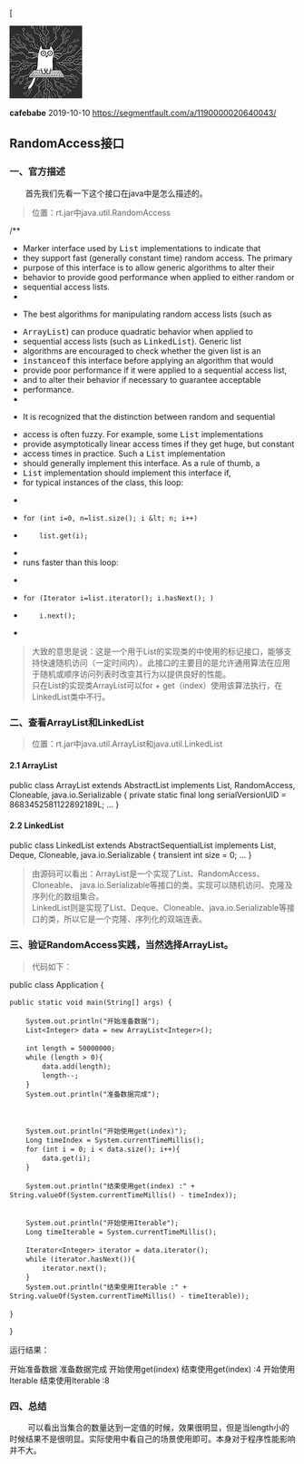 [

![头像](media/头像-4.jpg)

**cafebabe**
2019-10-10
https://segmentfault.com/a/1190000020640043/

## RandomAccess接口

### 一、官方描述

  首先我们先看一下这个接口在java中是怎么描述的。

> 位置：rt.jar中java.util.RandomAccess

/**
 * Marker interface used by <tt>List</tt> implementations to indicate that
 * they support fast (generally constant time) random access.  The primary
 * purpose of this interface is to allow generic algorithms to alter their
 * behavior to provide good performance when applied to either random or
 * sequential access lists.
 *
 * <p>The best algorithms for manipulating random access lists (such as
 * <tt>ArrayList</tt>) can produce quadratic behavior when applied to
 * sequential access lists (such as <tt>LinkedList</tt>).  Generic list
 * algorithms are encouraged to check whether the given list is an
 * <tt>instanceof</tt> this interface before applying an algorithm that would
 * provide poor performance if it were applied to a sequential access list,
 * and to alter their behavior if necessary to guarantee acceptable
 * performance.
 *
 * <p>It is recognized that the distinction between random and sequential
 * access is often fuzzy.  For example, some <tt>List</tt> implementations
 * provide asymptotically linear access times if they get huge, but constant
 * access times in practice.  Such a <tt>List</tt> implementation
 * should generally implement this interface.  As a rule of thumb, a
 * <tt>List</tt> implementation should implement this interface if,
 * for typical instances of the class, this loop:
 * <pre>
 *     for (int i=0, n=list.size(); i &lt; n; i++)
 *         list.get(i);
 * </pre>
 * runs faster than this loop:
 * <pre>
 *     for (Iterator i=list.iterator(); i.hasNext(); )
 *         i.next();
 * </pre>

> 大致的意思是说：这是一个用于List的实现类的中使用的标记接口，能够支持快速随机访问（一定时间内）。此接口的主要目的是允许通用算法在应用于随机或顺序访问列表时改变其行为以提供良好的性能。  
> 只在List的实现类ArrayList可以for + get（index）使用该算法执行，在LinkedList类中不行。

### 二、查看ArrayList和LinkedList

> 位置：rt.jar中java.util.ArrayList和java.util.LinkedList

#### 2.1 ArrayList

public class ArrayList<E> extends AbstractList<E>
        implements List<E>, RandomAccess, Cloneable, java.io.Serializable
{
    private static final long serialVersionUID = 8683452581122892189L;
    ...
}

#### 2.2 LinkedList

public class LinkedList<E>
    extends AbstractSequentialList<E>
    implements List<E>, Deque<E>, Cloneable, java.io.Serializable
{
    transient int size = 0;
    ... 
}

> 由源码可以看出：ArrayList是一个实现了List、RandomAccess、Cloneable、 java.io.Serializable等接口的类。实现可以随机访问、克隆及序列化的数组集合。  
> LinkedList则是实现了List、Deque、Cloneable、java.io.Serializable等接口的类，所以它是一个克隆、序列化的双端连表。

### 三、验证RandomAccess实践，当然选择ArrayList。

> 代码如下：

public class Application {

    public static void main(String[] args) {

        System.out.println("开始准备数据");
        List<Integer> data = new ArrayList<Integer>();

        int length = 50000000;
        while (length > 0){
            data.add(length);
            length--;
        }
        System.out.println("准备数据完成");



        System.out.println("开始使用get(index)");
        Long timeIndex = System.currentTimeMillis();
        for (int i = 0; i < data.size(); i++){
            data.get(i);
        }

        System.out.println("结束使用get(index) :" + String.valueOf(System.currentTimeMillis() - timeIndex));


        System.out.println("开始使用Iterable");
        Long timeIterable = System.currentTimeMillis();

        Iterator<Integer> iterator = data.iterator();
        while (iterator.hasNext()){
            iterator.next();
        }
        System.out.println("结束使用Iterable :" + String.valueOf(System.currentTimeMillis() - timeIterable));

    }

}

运行结果：

开始准备数据
准备数据完成
开始使用get(index)
结束使用get(index) :4
开始使用Iterable
结束使用Iterable :8

### 四、总结

   可以看出当集合的数量达到一定值的时候，效果很明显，但是当length小的时候结果不是很明显。实际使用中看自己的场景使用即可。本身对于程序性能影响并不大。